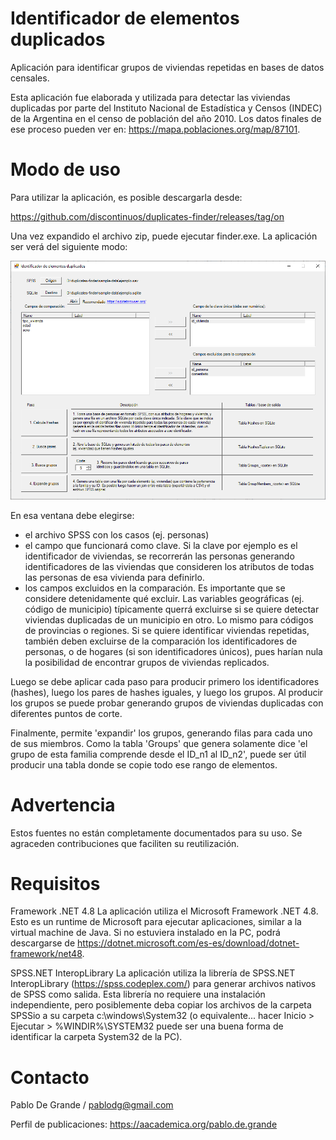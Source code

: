# Identificador de elementos duplicados
Aplicación para identificar grupos de viviendas repetidas en bases de datos censales.

Esta aplicación fue elaborada y utilizada para detectar las viviendas duplicadas por parte del Instituto Nacional de Estadística y Censos (INDEC) de la Argentina en el censo de población del año 2010. Los datos finales de ese proceso pueden ver en: https://mapa.poblaciones.org/map/87101.

# Modo de uso

Para utilizar la aplicación, es posible descargarla desde:

https://github.com/discontinuos/duplicates-finder/releases/tag/on

Una vez expandido el archivo zip, puede ejecutar finder.exe. La aplicación ser verá del siguiente modo:

![aplicación](https://raw.githubusercontent.com/discontinuos/duplicates-finder/main/captura.png)

En esa ventana debe elegirse:
- el archivo SPSS con los casos (ej. personas)
- el campo que funcionará como clave. Si la clave por ejemplo es el identificador de viviendas, se recorrerán las personas generando identificadores de las viviendas que consideren los atributos de todas las personas de esa vivienda para definirlo.
- los campos excluidos en la comparación. Es importante que se considere detenidamente qué excluir. Las variables geográficas (ej. código de municipio) típicamente querrá excluirse si se quiere detectar viviendas duplicadas de un municipio en otro. Lo mismo para códigos de provincias o regiones. Si se quiere identificar viviendas repetidas, también deben excluirse de la comparación los identificadores de personas, o de hogares (si son identificadores únicos), pues harían nula la posibilidad de encontrar grupos de viviendas replicados. 

Luego se debe aplicar cada paso para producir primero los identificadores (hashes), luego los pares de hashes iguales, y luego los grupos. Al producir los grupos se puede probar generando grupos de viviendas duplicadas con diferentes puntos de corte.

Finalmente, permite 'expandir' los grupos, generando filas para cada uno de sus miembros. Como la tabla 'Groups' que genera solamente dice 'el grupo de esta familia comprende desde el ID_n1 al ID_n2', puede ser útil producir una tabla donde se copie todo ese rango de elementos. 

# Advertencia

Estos fuentes no están completamente documentados para su uso. Se agraceden contribuciones que faciliten su reutilización.

# Requisitos

Framework .NET 4.8
La aplicación utiliza el Microsoft Framework .NET 4.8. Esto es un runtime de Microsoft para ejecutar aplicaciones, similar a la virtual machine de Java. Si no estuviera instalado en la PC, podrá descargarse de https://dotnet.microsoft.com/es-es/download/dotnet-framework/net48.

SPSS.NET InteropLibrary 
La aplicación utiliza la librería de SPSS.NET InteropLibrary (https://spss.codeplex.com/) para generar archivos nativos de SPSS como salida. Esta librería no requiere una instalación independiente, pero posiblemente deba copiar los archivos de la carpeta SPSSio a su carpeta c:\windows\System32 (o equivalente... hacer Inicio > Ejecutar > %WINDIR%\SYSTEM32 <enter> puede ser una buena forma de identificar la carpeta System32 de la PC).

# Contacto

Pablo De Grande / pablodg@gmail.com

Perfil de publicaciones: https://aacademica.org/pablo.de.grande


